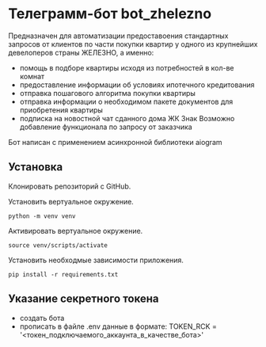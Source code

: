 # Телеграмм-бот bot_zhelezno
Предназначен для автоматизации предоставоения стандартных запросов от клиентов по части покупки квартир у одного из крупнейших девелоперов страны ЖЕЛЕЗНО, а именно:
- помощь в подборе квартиры исходя из потребностей в кол-ве комнат
- предоставление информации об условиях ипотечного кредитования
- отправка пошагового алгоритма покупки квартиры
- отправка информации о необходимом пакете документов для приобретения квартиры
- подписка на новостной чат сданного дома ЖК Знак
Возможно добавление функционала по запросу от заказчика

Бот написан с применением асинхронной библиотеки aiogram

## Установка

Клонировать репозиторий с GitHub.

Установить вертуальное окружение.
```
python -m venv venv
```

Активировать вертуальное окружение.
```
source venv/scripts/activate
```

Установить необходмые зависимости приложения.
```
pip install -r requirements.txt
```

## Указание секретного токена

- создать бота
- прописать в файле .env данные в формате:
TOKEN_RCK = '<токен_подключаемого_аккаунта_в_качестве_бота>'
